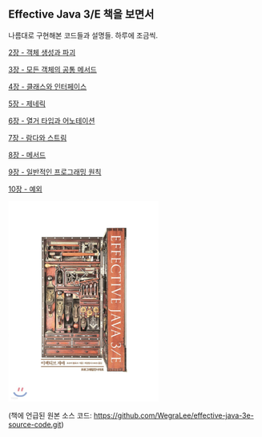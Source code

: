 ## Effective Java 3/E 책을 보면서

나름대로 구현해본 코드들과 설명들. 하루에 조금씩.

[2장 - 객체 생성과 파괴](https://github.com/ziippy/EffectiveJava/tree/master/src/chapter2)

[3장 - 모든 객체의 공통 메서드](https://github.com/ziippy/EffectiveJava/tree/master/src/chapter3)

[4장 - 클래스와 인터페이스](https://github.com/ziippy/EffectiveJava/tree/master/src/chapter4)

[5장 - 제네릭](https://github.com/ziippy/EffectiveJava/tree/master/src/chapter5)

[6장 - 열거 타입과 어노테이션](https://github.com/ziippy/EffectiveJava/tree/master/src/chapter6)

[7장 - 람다와 스트림](https://github.com/ziippy/EffectiveJava/tree/master/src/chapter7)

[8장 - 메서드](https://github.com/ziippy/EffectiveJava/tree/master/src/chapter8)

[9장 - 일반적인 프로그래밍 원칙](https://github.com/ziippy/EffectiveJava/tree/master/src/chapter9)

[10장 - 예외](https://github.com/ziippy/EffectiveJava/tree/master/src/chapter10)

<img src="https://github.com/ziippy/EffectiveJava/blob/master/effective_java_3e.jpg?raw=true" width="300" height="400">

(책에 언급된 원본 소스 코드: https://github.com/WegraLee/effective-java-3e-source-code.git)
